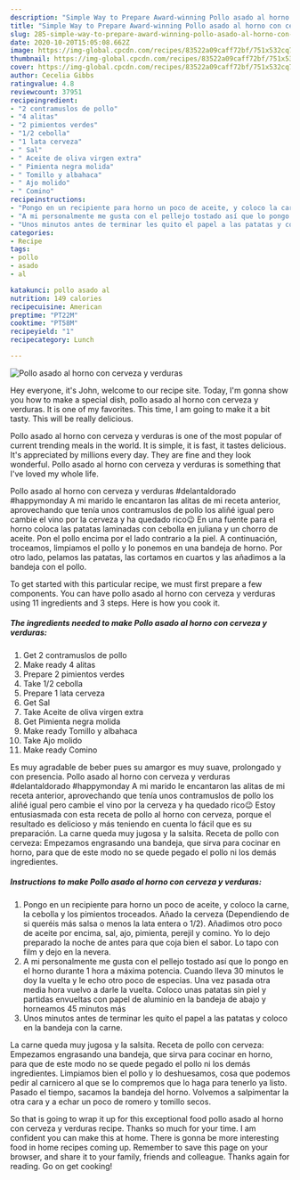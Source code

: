 ```yaml
---
description: "Simple Way to Prepare Award-winning Pollo asado al horno con cerveza y verduras"
title: "Simple Way to Prepare Award-winning Pollo asado al horno con cerveza y verduras"
slug: 285-simple-way-to-prepare-award-winning-pollo-asado-al-horno-con-cerveza-y-verduras
date: 2020-10-20T15:05:08.662Z
image: https://img-global.cpcdn.com/recipes/83522a09caff72bf/751x532cq70/pollo-asado-al-horno-con-cerveza-y-verduras-foto-principal.jpg
thumbnail: https://img-global.cpcdn.com/recipes/83522a09caff72bf/751x532cq70/pollo-asado-al-horno-con-cerveza-y-verduras-foto-principal.jpg
cover: https://img-global.cpcdn.com/recipes/83522a09caff72bf/751x532cq70/pollo-asado-al-horno-con-cerveza-y-verduras-foto-principal.jpg
author: Cecelia Gibbs
ratingvalue: 4.8
reviewcount: 37951
recipeingredient:
- "2 contramuslos de pollo"
- "4 alitas"
- "2 pimientos verdes"
- "1/2 cebolla"
- "1 lata cerveza"
- " Sal"
- " Aceite de oliva virgen extra"
- " Pimienta negra molida"
- " Tomillo y albahaca"
- " Ajo molido"
- " Comino"
recipeinstructions:
- "Pongo en un recipiente para horno un poco de aceite, y coloco la carne, la cebolla y los pimientos troceados. Añado la cerveza (Dependiendo de si queréis más salsa o menos la lata entera o 1/2). Añadimos otro poco de aceite por encima, sal, ajo, pimienta, perejil y comino. Yo lo dejo preparado la noche de antes para que coja bien el sabor. Lo tapo con film y dejo en la nevera."
- "A mi personalmente me gusta con el pellejo tostado así que lo pongo en el horno durante 1 hora a máxima potencia. Cuando lleva 30 minutos le doy la vuelta y le echo otro poco de especias. Una vez pasada otra media hora vuelvo a darle la vuelta. Coloco unas patatas sin piel y partidas envueltas con papel de aluminio en la bandeja de abajo y horneamos 45 minutos más"
- "Unos minutos antes de terminar les quito el papel a las patatas y coloco en la bandeja con la carne."
categories:
- Recipe
tags:
- pollo
- asado
- al

katakunci: pollo asado al 
nutrition: 149 calories
recipecuisine: American
preptime: "PT22M"
cooktime: "PT58M"
recipeyield: "1"
recipecategory: Lunch

---
```



![Pollo asado al horno con cerveza y verduras](https://img-global.cpcdn.com/recipes/83522a09caff72bf/751x532cq70/pollo-asado-al-horno-con-cerveza-y-verduras-foto-principal.jpg)

Hey everyone, it's John, welcome to our recipe site. Today, I'm gonna show you how to make a special dish, pollo asado al horno con cerveza y verduras. It is one of my favorites. This time, I am going to make it a bit tasty. This will be really delicious.

Pollo asado al horno con cerveza y verduras is one of the most popular of current trending meals in the world. It is simple, it is fast, it tastes delicious. It's appreciated by millions every day. They are fine and they look wonderful. Pollo asado al horno con cerveza y verduras is something that I've loved my whole life.

Pollo asado al horno con cerveza y verduras #delantaldorado #happymonday A mi marido le encantaron las alitas de mi receta anterior, aprovechando que tenía unos contramuslos de pollo los aliñé igual pero cambie el vino por la cerveza y ha quedado rico😉 En una fuente para el horno coloca las patatas laminadas con cebolla en juliana y un chorro de aceite. Pon el pollo encima por el lado contrario a la piel. A continuación, troceamos, limpiamos el pollo y lo ponemos en una bandeja de horno. Por otro lado, pelamos las patatas, las cortamos en cuartos y las añadimos a la bandeja con el pollo.


To get started with this particular recipe, we must first prepare a few components. You can have pollo asado al horno con cerveza y verduras using 11 ingredients and 3 steps. Here is how you cook it.

<!--inarticleads1-->

##### The ingredients needed to make Pollo asado al horno con cerveza y verduras:

1. Get 2 contramuslos de pollo
1. Make ready 4 alitas
1. Prepare 2 pimientos verdes
1. Take 1/2 cebolla
1. Prepare 1 lata cerveza
1. Get  Sal
1. Take  Aceite de oliva virgen extra
1. Get  Pimienta negra molida
1. Make ready  Tomillo y albahaca
1. Take  Ajo molido
1. Make ready  Comino


Es muy agradable de beber pues su amargor es muy suave, prolongado y con presencia. Pollo asado al horno con cerveza y verduras #delantaldorado #happymonday A mi marido le encantaron las alitas de mi receta anterior, aprovechando que tenía unos contramuslos de pollo los aliñé igual pero cambie el vino por la cerveza y ha quedado rico😉 Estoy entusiasmada con esta receta de pollo al horno con cerveza, porque el resultado es delicioso y más teniendo en cuenta lo fácil que es su preparación. La carne queda muy jugosa y la salsita. Receta de pollo con cerveza: Empezamos engrasando una bandeja, que sirva para cocinar en horno, para que de este modo no se quede pegado el pollo ni los demás ingredientes. 

<!--inarticleads2-->

##### Instructions to make Pollo asado al horno con cerveza y verduras:

1. Pongo en un recipiente para horno un poco de aceite, y coloco la carne, la cebolla y los pimientos troceados. Añado la cerveza (Dependiendo de si queréis más salsa o menos la lata entera o 1/2). Añadimos otro poco de aceite por encima, sal, ajo, pimienta, perejil y comino. Yo lo dejo preparado la noche de antes para que coja bien el sabor. Lo tapo con film y dejo en la nevera.
1. A mi personalmente me gusta con el pellejo tostado así que lo pongo en el horno durante 1 hora a máxima potencia. Cuando lleva 30 minutos le doy la vuelta y le echo otro poco de especias. Una vez pasada otra media hora vuelvo a darle la vuelta. Coloco unas patatas sin piel y partidas envueltas con papel de aluminio en la bandeja de abajo y horneamos 45 minutos más
1. Unos minutos antes de terminar les quito el papel a las patatas y coloco en la bandeja con la carne.


La carne queda muy jugosa y la salsita. Receta de pollo con cerveza: Empezamos engrasando una bandeja, que sirva para cocinar en horno, para que de este modo no se quede pegado el pollo ni los demás ingredientes. Limpiamos bien el pollo y lo deshuesamos, cosa que podemos pedir al carnicero al que se lo compremos que lo haga para tenerlo ya listo. Pasado el tiempo, sacamos la bandeja del horno. Volvemos a salpimentar la otra cara y a echar un poco de romero y tomillo secos. 

So that is going to wrap it up for this exceptional food pollo asado al horno con cerveza y verduras recipe. Thanks so much for your time. I am confident you can make this at home. There is gonna be more interesting food in home recipes coming up. Remember to save this page on your browser, and share it to your family, friends and colleague. Thanks again for reading. Go on get cooking!
